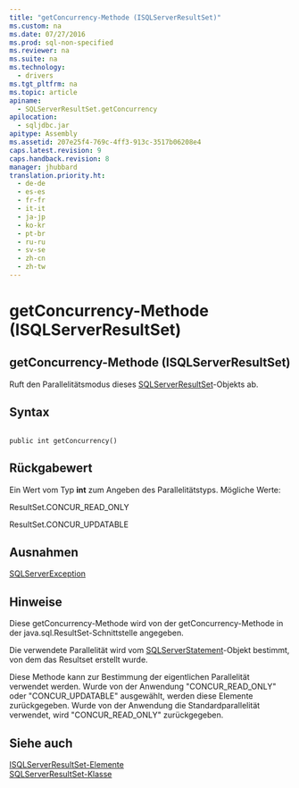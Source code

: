 ```yaml
---
title: "getConcurrency-Methode (ISQLServerResultSet)"
ms.custom: na
ms.date: 07/27/2016
ms.prod: sql-non-specified
ms.reviewer: na
ms.suite: na
ms.technology: 
  - drivers
ms.tgt_pltfrm: na
ms.topic: article
apiname: 
  - SQLServerResultSet.getConcurrency
apilocation: 
  - sqljdbc.jar
apitype: Assembly
ms.assetid: 207e25f4-769c-4ff3-913c-3517b06208e4
caps.latest.revision: 9
caps.handback.revision: 8
manager: jhubbard
translation.priority.ht: 
  - de-de
  - es-es
  - fr-fr
  - it-it
  - ja-jp
  - ko-kr
  - pt-br
  - ru-ru
  - sv-se
  - zh-cn
  - zh-tw
---
```

# getConcurrency-Methode (ISQLServerResultSet)
    
## getConcurrency\-Methode \(ISQLServerResultSet\)  
 Ruft den Parallelitätsmodus dieses [SQLServerResultSet](../content/SQLServerResultSet-Class.md)\-Objekts ab.  
  
## Syntax  
  
```  
  
public int getConcurrency()  
```  
  
## Rückgabewert  
 Ein Wert vom Typ **int** zum Angeben des Parallelitätstyps. Mögliche Werte:  
  
 ResultSet.CONCUR\_READ\_ONLY  
  
 ResultSet.CONCUR\_UPDATABLE  
  
## Ausnahmen  
 [SQLServerException](../content/SQLServerException-Class.md)  
  
## Hinweise  
 Diese getConcurrency\-Methode wird von der getConcurrency\-Methode in der java.sql.ResultSet\-Schnittstelle angegeben.  
  
 Die verwendete Parallelität wird vom [SQLServerStatement](../content/SQLServerStatement-Class.md)\-Objekt bestimmt, von dem das Resultset erstellt wurde.  
  
 Diese Methode kann zur Bestimmung der eigentlichen Parallelität verwendet werden. Wurde von der Anwendung "CONCUR\_READ\_ONLY" oder "CONCUR\_UPDATABLE" ausgewählt, werden diese Elemente zurückgegeben. Wurde von der Anwendung die Standardparallelität verwendet, wird "CONCUR\_READ\_ONLY" zurückgegeben.  
  
## Siehe auch  
 [ISQLServerResultSet-Elemente](../content/SQLServerResultSet-Members.md)   
 [SQLServerResultSet-Klasse](../content/SQLServerResultSet-Class.md)  
  
  
